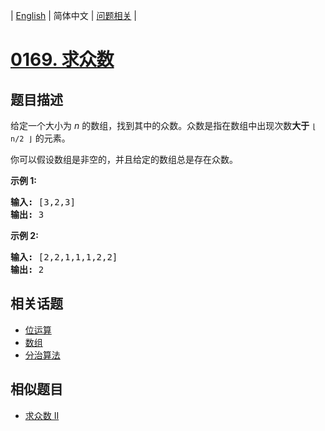 
| [English](README_EN.md) | 简体中文 | [问题相关](QUESTION.md) |
# [0169. 求众数](https://leetcode-cn.com/problems/majority-element/)
## 题目描述
<p>给定一个大小为 <em>n </em>的数组，找到其中的众数。众数是指在数组中出现次数<strong>大于</strong>&nbsp;<code>&lfloor; n/2 &rfloor;</code>&nbsp;的元素。</p>

<p>你可以假设数组是非空的，并且给定的数组总是存在众数。</p>

<p><strong>示例&nbsp;1:</strong></p>

<pre><strong>输入:</strong> [3,2,3]
<strong>输出:</strong> 3</pre>

<p><strong>示例&nbsp;2:</strong></p>

<pre><strong>输入:</strong> [2,2,1,1,1,2,2]
<strong>输出:</strong> 2
</pre>

## 相关话题
- [位运算](https://leetcode-cn.com/tag/bit-manipulation)
- [数组](https://leetcode-cn.com/tag/array)
- [分治算法](https://leetcode-cn.com/tag/divide-and-conquer)
## 相似题目
- [求众数 II](../0229/README.md)
